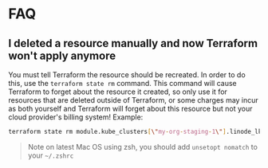 # FAQ

## I deleted a resource manually and now Terraform won't apply anymore

You must tell Terraform the resource should be recreated. In order to do this, use the `terraform state rm` command. This command will cause Terraform to forget about the resource it created, so only use it for resources that are deleted outside of Terraform, or some charges may incur as both yourself and Terraform will forget about this resource but not your cloud provider's billing system! Example:

```sh
terraform state rm module.kube_clusters[\"my-org-staging-1\"].linode_lke_cluster.cluster
```

> Note on latest Mac OS using zsh, you should add `unsetopt nomatch` to your `~/.zshrc`
